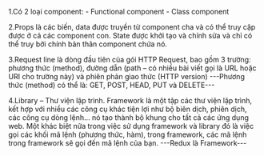 1.Có 2 loại component: - Functional component
                       - Class component

2.Props là các biến, data được truyền từ component cha và có thể truy cập được ở cả các component con. 
State được khởi tạo và chỉnh sửa và chỉ có thể truy bởi chính bản thân component chứa nó.

3.Request line là dòng đầu tiên của gói HTTP Request, bao gồm 3 trường: phương thức (method), đường dẫn (path – có nhiều bài viết gọi là URL hoặc URI cho trường này) và phiên phản giao thức (HTTP version) 
---Phương thức (method) có thể là: GET, POST, HEAD, PUT và DELETE---

4.Library – Thư viện lập trình. Framework là một tập các thư viện lập trình, kết hợp với nhiều các công cụ khác tiện lợi như bộ biên dịch, phiên dịch, các công cụ dòng lệnh… nó tạo thành bộ khung cho tất cả các ứng dụng web.
Một khác biệt nữa trong việc sử dụng framework và library đó là việc gọi các khối mã lệnh (phương thức, hàm), trong framework, các mã lệnh trong framework sẽ gọi đến mã lệnh của bạn.
---Redux là Framework---